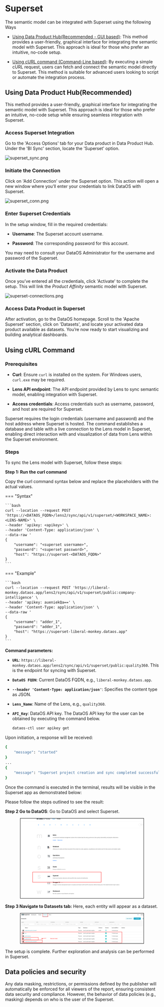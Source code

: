 # Superset

The semantic model can be integrated with Superset using the following Ways

* [Using Data Product Hub(Recommended - GUI based)](/resources/lens/bi_integration/superset#using-data-product-hub): This method provides a user-friendly, graphical interface for integrating the semantic model with Superset.  This approach is ideal for those who prefer an intuitive, no-code setup.

* [Using cURL command (Command-Line based)](/resources/lens/bi_integration/superset#using-curl-command): By executing a simple cURL request, users can fetch and connect the semantic model directly to Superset. This method is suitable for advanced users looking to script or automate the integration process.


## Using Data Product Hub(Recommended)

This method provides a user-friendly, graphical interface for integrating the semantic model with Superset. This approach is ideal for those who prefer an intuitive, no-code setup while ensuring seamless integration with Superset.

### **Access Superset Integration**

Go to the 'Access Options' tab for your Data product in Data Product Hub. Under the 'BI Sync' section, locate the 'Superset' option.

![superset\_sync.png](https://dataos.info/learn/dp_consumer_learn_track/integrate_bi_tools/superset/superset_sync.png)


### **Initiate the Connection**

Click on 'Add Connection' under the Superset option. This action will open a new window where you’ll enter your credentials to link DataOS with Superset.

![superset\_conn.png](https://dataos.info/learn/dp_consumer_learn_track/integrate_bi_tools/superset/superset_conn.png)


### **Enter Superset Credentials**

In the setup window, fill in the required credentials:

* **Username**: The Superset account username.

* **Password**: The corresponding password for this account.

<Info>
You may need to consult your DataOS Administrator for the username and password of the Superset.
</Info>
  

### **Activate the Data Product**

Once you’ve entered all the credentials, click 'Activate' to complete the setup. This will link the *Product Affinity* semantic model with Superset.

![superset-connections.png](https://dataos.info/learn/dp_consumer_learn_track/integrate_bi_tools/superset/superset-connections.png)
  

### **Access Data Product in Superset**

After activation, go to the DataOS homepage. Scroll to the 'Apache Superset' section, click on 'Datasets', and locate your activated data product available as datasets. You’re now ready to start visualizing and building analytical dashboards.
  

## Using cURL Command


### **Prerequisites**

- **Curl**: Ensure `curl` is installed on the system. For Windows users, `curl.exe` may be required.

- **Lens API endpoint**: The API endpoint provided by Lens to sync semantic model, enabling integration with Superset.

- **Access credentials**: Access credentials such as username, password, and host are required for Superset.

Superset requires the login credentials (username and password) and the host address where Superset is hosted. The command establishes a database and table with a live connection to the Lens model in Superset, enabling direct interaction with and visualization of data from Lens within the Superset environment.

### **Steps**

To sync the Lens model with Superset, follow these steps:

**Step 1: Run the curl command**

Copy the curl command syntax below and replace the placeholders with the actual values.

=== "Syntax"

    ```bash
    curl --location --request POST 'https://<DATAOS_FQDN>/lens2/sync/api/v1/superset/<WORKSPACE_NAME>:<LENS-NAME>' \
    --header 'apikey: <apikey>' \
    --header 'Content-Type: application/json' \
    --data-raw '
    {
        "username": "<superset username>",
        "password": "<superset password>",
        "host": "https://superset-<DATAOS_FQDN>"
    }
    ```

=== "Example"

    ```bash
    curl --location --request POST 'https://liberal-monkey.dataos.app/lens2/sync/api/v1/superset/public:company-intelligence' \
    --header 'apikey: aueniekQa==' \
    --header 'Content-Type: application/json' \
    --data-raw '
    {
        "username": "adder_1",
        "password": "adder_1",
        "host": "https://superset-liberal-monkey.dataos.app"
    }
    ```

**Command parameters:**

- **`URL`**: `https://liberal-monkey.dataos.app/lens2/sync/api/v1/superset/public:quality360`. This is the endpoint for syncing with Superset.

- **`DataOS FQDN`**: Current DataOS FQDN, e.g., `liberal-monkey.dataos.app`.

- **`--header 'Content-Type: application/json'`**: Specifies the content type as JSON.

- **`Lens_Name`**: Name of the Lens, e.g., `quality360`.

- **`API_Key`**: DataOS API key. The DataOS API key for the user can be obtained by executing the command below.

    ```bash
    dataos-ctl user apikey get
    ```

Upon initiation, a response will be received:

```bash
{
    "message": "started"
}
...
{
    "message": "Superset project creation and sync completed successfully."
}
```

Once the command is executed in the terminal, results will be visible in the Superset app as demonstrated below:

Please follow the steps outlined to see the result:

**Step 2 Go to DataOS**: Go to DataOS and select Superset.

  <div style="text-align: center;">
      <img src="/resources/lens/bi_integration/superset2.png" alt="Superset Configuration" style="max-width: 80%; height: auto; border: 1px solid #000;">
  </div>

**Step 3 Navigate to Datasets tab:** Here, each entity will appear as a dataset.

  <div style="text-align: center;">
      <img src="/resources/lens/bi_integration/superset3.png" alt="Superset Configuration" style="max-width: 80%; height: auto; border: 1px solid #000;">
  </div>

The setup is complete. Further exploration and analysis can be performed in Superset.


## Data policies and security

Any data masking, restrictions, or permissions defined by the publisher will automatically be enforced for all viewers of the report, ensuring consistent data security and compliance. However, the behavior of data policies (e.g., masking) depends on who is the user of the Superset.